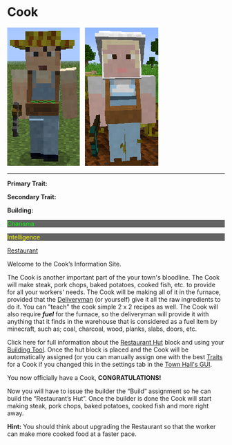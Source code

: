 # Cook

<div class="infobox box text-center">
<img src="../../assets/images/workers/Farmer_M.png" alt="Cook Male" />&nbsp;&nbsp;&nbsp;<img src="../../assets/images/workers/Farmer_F.png" alt="Cook Female" />
<hr />
  <div class="row section-text text-left">
    <div class="col">
      <p><strong>Primary Trait:</strong></p>
      <p><strong>Secondary Trait:</strong></p>
      <p><strong>Building:</strong></p>
    </div>
    <div class="col">
      <p style="background-color:rgb(100, 100, 100); color:rgb(0, 255, 0);">Charisma</p>
      <p style="background-color:rgb(100, 100, 100); color:rgb(255, 255, 0);">Intelligence</p>
      <p><a href="../buildings/restaurant">Restaurant</a></p>
    </div>
  </div>
</div>

Welcome to the Cook’s Information Site.

The Cook is another important part of the your town's bloodline. The Cook will make steak, pork chops, baked potatoes, cooked fish, etc. to provide for all your workers' needs. The Cook will be making all of it in the furnace, provided that the [Deliveryman](../workers/deliveryman) (or yourself) give it all the raw ingredients to do it. You can "teach" the cook simple 2 x 2 recipes as well. The Cook will also require **_fuel_** for the furnace, so the deliveryman will provide it with anything that it finds in the warehouse that is considered as a fuel item by minecraft, such as; coal, charcoal, wood, planks, slabs, doors, etc.

Click here for full information about the [Restaurant Hut](../buildings/restaurant) block and using your [Building Tool](../../source/tutorials/building_tool). Once the hut block is placed and the Cook will be automatically assigned (or you can manually assign one with the best [Traits](../../source/tutorials/worker_info) for a Cook if you changed this in the settings tab in the [Town Hall's GUI](../../source/buildings/townhall).

You now officially have a Cook, **CONGRATULATIONS!**

Now you will have to issue the builder the “Build” assignment so he can build the “Restaurant’s Hut”. Once the builder is done the Cook will start making steak, pork chops, baked potatoes, cooked fish and more right away.

**Hint:** You should think about upgrading the Restaurant so that the worker can make more cooked food at a faster pace.
